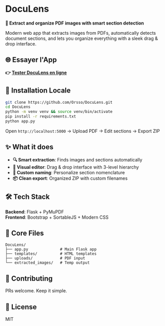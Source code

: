 # DocuLens

**📄 Extract and organize PDF images with smart section detection**

Modern web app that extracts images from PDFs, automatically detects document sections, and lets you organize everything with a sleek drag & drop interface.

## 🌐 Essayer l'App

**👉 [Tester DocuLens en ligne](https://doculens.onrender.com/)**

## 🚀 Installation Locale

```bash
git clone https://github.com/Orsso/DocuLens.git
cd DocuLens
python -m venv venv && source venv/bin/activate
pip install -r requirements.txt
python app.py
```

Open `http://localhost:5000` → Upload PDF → Edit sections → Export ZIP

## ✨ What it does

- **🔍 Smart extraction**: Finds images and sections automatically
- **🎨 Visual editor**: Drag & drop interface with 3-level hierarchy  
- **📝 Custom naming**: Personalize section nomenclature
- **📦 Clean export**: Organized ZIP with custom filenames

## 🛠️ Tech Stack

**Backend**: Flask + PyMuPDF  
**Frontend**: Bootstrap + SortableJS + Modern CSS

## 📁 Core Files

```
DocuLens/
├── app.py              # Main Flask app
├── templates/          # HTML templates  
├── uploads/            # PDF input
└── extracted_images/   # Temp output
```

## 🤝 Contributing

PRs welcome. Keep it simple.

## 📄 License

MIT 